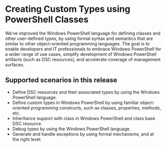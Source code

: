 # Creating Custom Types using PowerShell Classes

We’ve improved the Windows PowerShell language for defining classes and other user-defined types, by using formal syntax and semantics that are similar to other object-oriented programming languages. The goal is to enable developers and IT professionals to embrace Windows PowerShell for a wider range of use cases, simplify development of Windows PowerShell artifacts (such as DSC resources), and accelerate coverage of management surfaces.

## Supported scenarios in this release

-   Define DSC resources and their associated types by using the Windows PowerShell language.
-   Define custom types in Windows PowerShell by using familiar object-oriented programming constructs, such as classes, properties, methods, etc.
-   Inheritance support with class in Windows PowerShell and class base DSC resource.
-   Debug types by using the Windows PowerShell language.
-   Generate and handle exceptions by using formal mechanisms, and at the right level.